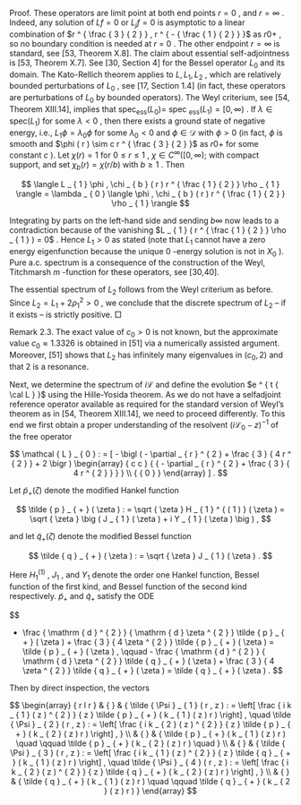 Proof. These operators are limit point at both end points $r = 0$ , and $r = \infty$ . Indeed, any solution of $L f = 0$ or $L _ { j } f = 0$ is asymptotic to a linear combination of $r ^ { \frac { 3 } { 2 } } , r ^ { - { \frac { 1 } { 2 } } }$ as $r  0 +$ , so no boundary condition is needed at $r ~ = ~ 0$ . The other endpoint $r = \infty$ is standard, see [53, Theorem X.8]. The claim about essential self-adjointness is [53, Theorem X.7]. See [30, Section 4] for the Bessel operator $L _ { 0 }$ and its domain. The Kato-Rellich theorem applies to $L , L _ { 1 } , L _ { 2 }$ , which are relatively bounded perturbations of $L _ { 0 }$ , see [17, Section 1.4] (in fact, these operators are perturbations of $L _ { 0 }$ by bounded operators). The Weyl criterium, see [54, Theorem XIII.14], implies that $\mathrm { s p e c } _ { \mathrm { e s s } } ( L _ { 0 } ) =$ spec $_ { \mathrm { e s s } } ( L _ { 1 } ) = [ 0 , \infty )$ . If $\lambda \in \mathrm { s p e c } ( L _ { 1 } )$ for some $\lambda < 0$ , then there exists a ground state of negative energy, i.e., $L _ { 1 } \phi = \lambda _ { 0 } \phi$ for some $\lambda _ { 0 } < 0$ and $\phi \in \mathcal { D }$ with $\phi > 0$ (in fact, $\phi$ is smooth and $\phi ( r ) \sim c r ^ { \frac { 3 } { 2 } }$ as $r  0 +$ for some constant $c$ ). Let $\chi ( r ) = 1$ for $0 \leq r \leq 1$ , $\chi \in C ^ { \infty } ( [ 0 , \infty ) ;$ with compact support, and set $\chi _ { b } ( r ) = \chi ( r / b )$ with $b \geq 1$ . Then

$$
\langle L _ { 1 } \phi , \chi _ { b } ( r ) r ^ { \frac { 1 } { 2 } } \rho _ { 1 } \rangle = \lambda _ { 0 } \langle \phi , \chi _ { b } ( r ) r ^ { \frac { 1 } { 2 } } \rho _ { 1 } \rangle
$$

Integrating by parts on the left-hand side and sending $b  \infty$ now leads to a contradiction because of the vanishing $L _ { 1 } ( r ^ { \frac { 1 } { 2 } } \rho _ { 1 } ) = 0$ . Hence $L _ { 1 } > 0$ as stated (note that $L _ { 1 }$ cannot have a zero energy eigenfunction because the unique $0$ -energy solution is not in $X _ { 0 }$ ). Pure a.c. spectrum is a consequence of the construction of the Weyl, Titchmarsh $m$ -function for these operators, see [30,40].

The essential spectrum of $L _ { 2 }$ follows from the Weyl criterium as before. Since $L _ { 2 } = L _ { 1 } + 2 \rho _ { 1 } ^ { 2 } > 0$ , we conclude that the discrete spectrum of $L _ { 2 }$ – if it exists – is strictly positive. □

Remark 2.3. The exact value of $c _ { 0 } > 0$ is not known, but the approximate value $c _ { 0 } \approx 1 . 3 3 2 6$ is obtained in [51] via a numerically assisted argument. Moreover, [51] shows that $L _ { 2 }$ has infinitely many eigenvalues in $( c _ { 0 } , 2 )$ and that 2 is a resonance.

Next, we determine the spectrum of $i \mathcal { L }$ and define the evolution $e ^ { t { \cal L } }$ using the Hille-Yosida theorem. As we do not have a selfadjoint reference operator available as required for the standard version of Weyl’s theorem as in [54, Theorem XIII.14], we need to proceed differently. To this end we first obtain a proper understanding of the resolvent $( i \mathcal { L } _ { 0 } - z ) ^ { - 1 }$ of the free operator

$$
\mathcal { L } _ { 0 } : = [ - \bigl ( - \partial _ { r } ^ { 2 } + \frac { 3 } { 4 r ^ { 2 } } + 2 \bigr )  \begin{array} { c c } { { - \partial _ { r } ^ { 2 } + \frac { 3 } { 4 r ^ { 2 } } } } \\ { { 0 } } \end{array} ] .
$$

Let $\tilde { p } _ { + } ( \zeta )$ denote the modified Hankel function

$$
\tilde { p } _ { + } ( \zeta ) : = \sqrt { \zeta } H _ { 1 } ^ { ( 1 ) } ( \zeta ) = \sqrt { \zeta } \big ( J _ { 1 } ( \zeta ) + i Y _ { 1 } ( \zeta ) \big ) ,
$$

and let $\tilde { q } _ { + } ( \zeta )$ denote the modified Bessel function

$$
\tilde { q } _ { + } ( \zeta ) : = \sqrt { \zeta } J _ { 1 } ( \zeta ) .
$$

Here $H _ { 1 } ^ { ( 1 ) }$ , $J _ { 1 }$ , and $Y _ { 1 }$ denote the order one Hankel function, Bessel function of the first kind, and Bessel function of the second kind respectively. ${ \tilde { p } } _ { + }$ and ${ \tilde { q } } _ { + }$ satisfy the ODE

$$
- \frac { \mathrm { d } ^ { 2 } } { \mathrm { d } \zeta ^ { 2 } } \tilde { p } _ { + } ( \zeta ) + \frac { 3 } { 4 \zeta ^ { 2 } } \tilde { p } _ { + } ( \zeta ) = \tilde { p } _ { + } ( \zeta ) , \qquad - \frac { \mathrm { d } ^ { 2 } } { \mathrm { d } \zeta ^ { 2 } } \tilde { q } _ { + } ( \zeta ) + \frac { 3 } { 4 \zeta ^ { 2 } } \tilde { q } _ { + } ( \zeta ) = \tilde { q } _ { + } ( \zeta ) .
$$

Then by direct inspection, the vectors

$$
\begin{array} { r l r } & { } & { \tilde { \Psi } _ { 1 } ( r , z ) : = \left[ \frac { i k _ { 1 } ( z ) ^ { 2 } } { z } \tilde { p } _ { + } ( k _ { 1 } ( z ) r ) \right] , \quad \tilde { \Psi } _ { 2 } ( r , z ) : = \left[ \frac { i k _ { 2 } ( z ) ^ { 2 } } { z } \tilde { p } _ { + } ( k _ { 2 } ( z ) r ) \right] , } \\ & { } & { \tilde { p } _ { + } ( k _ { 1 } ( z ) r ) \quad \qquad \tilde { p } _ { + } ( k _ { 2 } ( z ) r ) \quad } \\ & { } & { \tilde { \Psi } _ { 3 } ( r , z ) : = \left[ \frac { i k _ { 1 } ( z ) ^ { 2 } } { z } \tilde { q } _ { + } ( k _ { 1 } ( z ) r ) \right] , \quad \tilde { \Psi } _ { 4 } ( r , z ) : = \left[ \frac { i k _ { 2 } ( z ) ^ { 2 } } { z } \tilde { q } _ { + } ( k _ { 2 } ( z ) r ) \right] , } \\ & { } & { \tilde { q } _ { + } ( k _ { 1 } ( z ) r ) \quad \qquad \tilde { q } _ { + } ( k _ { 2 } ( z ) r ) } \end{array}
$$